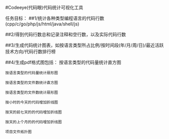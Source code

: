 #Codeeye(代码眼)代码统计可视化工具

任务目标：
##1/统计各种类型编程语言的代码行数(cpp/c/go/php/js/html/java/shell/js)

##2/得到代码行数总和记录注释和空行数，以及实际代码行数

##3/生成代码统计图表，如按语言类型所占比例/按时间段(年/月/周/日)/最近活跃技术方向/代码行数排行榜

##4/生成pdf格式图包括：
	按语言类型的代码量统计直方图

	按语言类型的代码量统计扇形图

	按语言类型的文件数统计直方图

	按语言类型的文件数统计扇形图

	按小时的今天的代码增加折线图

	按天的前七天的的代码增加折线图

	按天的上个月的的代码增加折线图

	项目文件拓扑图







